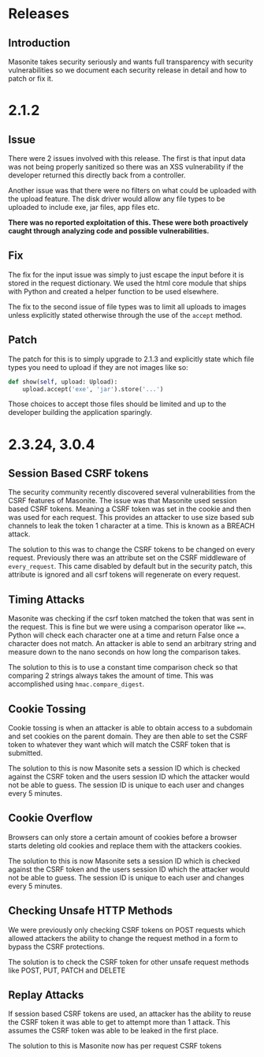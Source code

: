 # Releases

## Introduction

Masonite takes security seriously and wants full transparency with security vulnerabilities so we document each security release in detail and how to patch or fix it.

# 2.1.2

## Issue

There were 2 issues involved with this release. The first is that input data was not being properly sanitized so there was an XSS vulnerability if the developer returned this directly back from a controller. 

Another issue was that there were no filters on what could be uploaded with the upload feature. The disk driver would allow any file types to be uploaded to include exe, jar files, app files etc.

**There was no reported exploitation of this. These were both proactively caught through analyzing code and possible vulnerabilities.**

## Fix

The fix for the input issue was simply to just escape the input before it is stored in the request dictionary. We used the html core module that ships with Python and created a helper function to be used elsewhere.

The fix to the second issue of file types was to limit all uploads to images unless explicitly stated otherwise through the use of the `accept` method.

## Patch

The patch for this is to simply upgrade to 2.1.3 and explicitly state which file types you need to upload if they are not images like so:

```python
def show(self, upload: Upload):
    upload.accept('exe', 'jar').store('...')
```

Those choices to accept those files should be limited and up to the developer building the application sparingly.

# 2.3.24, 3.0.4

## Session Based CSRF tokens

The security community recently discovered several vulnerabilities from the CSRF features of Masonite. The issue was that Masonite used session based CSRF tokens. Meaning a CSRF token was set in the cookie and then was used for each request. This provides an attacker to use size based sub channels to leak the token 1 character at a time. This is known as a BREACH attack.

The solution to this was to change the CSRF tokens to be changed on every request. Previously there was an attribute set on the CSRF middleware of `every_request`. This came disabled by default but in the security patch, this attribute is ignored and all csrf tokens will regenerate on every request.

## Timing Attacks

Masonite was checking if the csrf token matched the token that was sent in the request. This is fine but we were using a comparison operator like `==`. Python will check each character one at a time and return False once a character does not match. An attacker is able to send an arbitrary string and measure down to the nano seconds on how long the comparison takes. 

The solution to this is to use a constant time comparison check so that comparing 2 strings always takes the amount of time. This was accomplished using `hmac.compare_digest`.

## Cookie Tossing

Cookie tossing is when an attacker is able to obtain access to a subdomain and set cookies on the parent domain. They are then able to set the CSRF token to whatever they want which will match the CSRF token that is submitted.

The solution to this is now Masonite sets a session ID which is checked against the CSRF token and the users session ID which the attacker would not be able to guess. The session ID is unique to each user and changes every 5 minutes.

## Cookie Overflow

Browsers can only store a certain amount of cookies before a browser starts deleting old cookies and replace them with the attackers cookies.

The solution to this is now Masonite sets a session ID which is checked against the CSRF token and the users session ID which the attacker would not be able to guess. The session ID is unique to each user and changes every 5 minutes.

## Checking Unsafe HTTP Methods

We were previously only checking CSRF tokens on POST requests which allowed attackers the ability to change the request method in a form to bypass the CSRF protections. 

The solution is to check the CSRF token for other unsafe request methods like POST, PUT, PATCH and DELETE

## Replay Attacks

If session based CSRF tokens are used, an attacker has the ability to reuse the CSRF token it was able to get to attempt more than 1 attack. This assumes the CSRF token was able to be leaked in the first place.

The solution to this is Masonite now has per request CSRF tokens